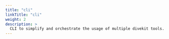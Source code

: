 ```yaml
---
title: "cli"
linkTitle: "cli"
weight: 2
description: >
  CLI to simplify and orchestrate the usage of multiple divekit tools.
---
```

